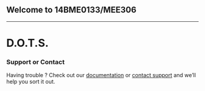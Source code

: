 ## Welcome to 14BME0133/MEE306

---

# D.O.T.S.

### Support or Contact

Having trouble ? Check out our [documentation](./) or [contact support](https://github.com/14bme0133) and we’ll help you sort it out.
